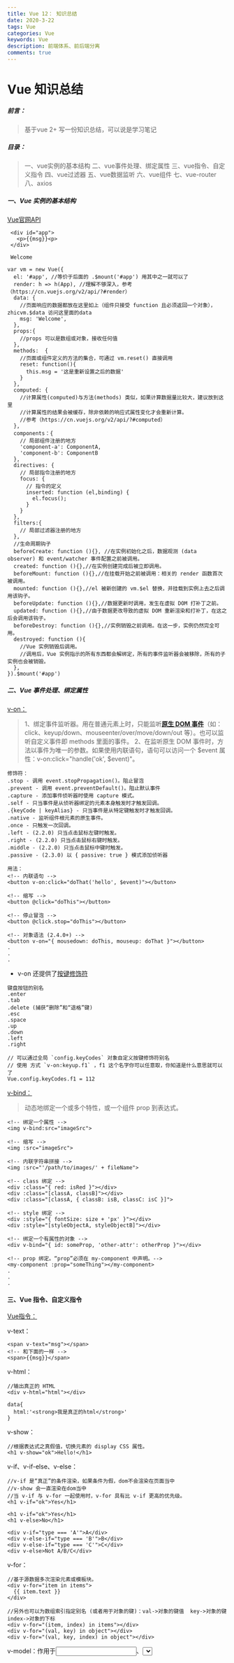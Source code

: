 ```yaml
---
title: Vue 12： 知识总结
date: 2020-3-22
tags: Vue
categories: Vue
keywords: Vue
description: 前端体系、前后端分离
comments: true
---
```




# Vue 知识总结	

##### 前言：

> 基于vue 2+ 写一份知识总结，可以说是学习笔记

##### 目录：

> 一、vue实例的基本结构
> 二、vue事件处理、绑定属性
> 三、vue指令、自定义指令
> 四、vue过滤器
> 五、vue数据监听
> 六、vue组件
> 七、vue-router
> 八、axios

##### 一、Vue 实例的基本结构

[Vue官网API](https://cn.vuejs.org/v2/api/)

```
 <div id="app">
   <p>{{msg}}<p>
 </div>
```

```
 Welcome
```

```
var vm = new Vue({
  el: '#app', //等价于后面的 .$mount('#app') 用其中之一就可以了
  render: h => h(App), //理解不够深入，参考（https://cn.vuejs.org/v2/api/?#render）
  data: { 
    //页面响应的数据都放在这里如上（组件只接受 function 且必须返回一个对象），zhicvm.$data 访问这里面的data
    msg: 'Welcome',
  },
  props:{
    //props 可以是数组或对象，接收任何值
  },
  methods:  {
    //页面或组件定义的方法的集合，可通过 vm.reset() 直接调用
    reset: function(){
      this.msg = '这是重新设置之后的数据'
    }
  },
  computed: {
    //计算属性(computed)与方法(methods) 类似，如果计算数据量比较大，建议放到这里
    //计算属性的结果会被缓存，除非依赖的响应式属性变化才会重新计算。
    //参考（https://cn.vuejs.org/v2/api/?#computed）
  },
  components：{
    // 局部组件注册的地方
    'component-a': ComponentA,
    'component-b': ComponentB
  },
  directives: {
    // 局部指令注册的地方
    focus: {
      // 指令的定义
      inserted: function (el,binding) {
        el.focus(); 
      }
    }
  },
  filters:{
    // 局部过滤器注册的地方
  },
  //生命周期钩子
  beforeCreate: function (){}, //在实例初始化之后，数据观测 (data observer) 和 event/watcher 事件配置之前被调用。
  created: function (){},//在实例创建完成后被立即调用。
  beforeMount: function (){},//在挂载开始之前被调用：相关的 render 函数首次被调用。
  mounted: function (){},//el 被新创建的 vm.$el 替换，并挂载到实例上去之后调用该钩子。
  beforeUpdate: function (){},//数据更新时调用，发生在虚拟 DOM 打补丁之前。
  updated: function (){},//由于数据更改导致的虚拟 DOM 重新渲染和打补丁，在这之后会调用该钩子。
  beforeDestroy: function (){},//实例销毁之前调用。在这一步，实例仍然完全可用。
  destroyed: function (){
    //Vue 实例销毁后调用。
    //调用后，Vue 实例指示的所有东西都会解绑定，所有的事件监听器会被移除，所有的子实例也会被销毁。
  },
}).$mount('#app')
```

##### 二、Vue 事件处理、绑定属性

[v-on：](https://cn.vuejs.org/v2/api/?#v-on)

> 1、绑定事件监听器。用在普通元素上时，只能监听[**原生 DOM 事件**](https://developer.mozilla.org/zh-CN/docs/Web/Events)（如：click、keyup/down、mouseenter/over/move/down/out 等）。也可以监听自定义事件即 methods 里面的事件。
> 2、在监听原生 DOM 事件时，方法以事件为唯一的参数。如果使用内联语句，语句可以访问一个 $event 属性：v-on:click="handle('ok', $event)"。

```
修饰符：
.stop - 调用 event.stopPropagation()。阻止冒泡
.prevent - 调用 event.preventDefault()。阻止默认事件
.capture - 添加事件侦听器时使用 capture 模式。
.self - 只当事件是从侦听器绑定的元素本身触发时才触发回调。
.{keyCode | keyAlias} - 只当事件是从特定键触发时才触发回调。
.native - 监听组件根元素的原生事件。
.once - 只触发一次回调。
.left - (2.2.0) 只当点击鼠标左键时触发。
.right - (2.2.0) 只当点击鼠标右键时触发。
.middle - (2.2.0) 只当点击鼠标中键时触发。
.passive - (2.3.0) 以 { passive: true } 模式添加侦听器
```

```
用法：
<!-- 内联语句 -->
<button v-on:click="doThat('hello', $event)"></button>

<!-- 缩写 -->
<button @click="doThis"></button>

<!-- 停止冒泡 -->
<button @click.stop="doThis"></button>

<!-- 对象语法 (2.4.0+) -->
<button v-on="{ mousedown: doThis, mouseup: doThat }"></button>
.
.
.
```

- v-on 还提供了[按键修饰符](https://cn.vuejs.org/v2/guide/events.html#%E6%8C%89%E9%94%AE%E4%BF%AE%E9%A5%B0%E7%AC%A6)

```
键盘按钮的别名
.enter
.tab
.delete (捕获“删除”和“退格”键)
.esc
.space
.up
.down
.left
.right
```

```
// 可以通过全局 `config.keyCodes` 对象自定义按键修饰符别名
// 使用 方式 `v-on:keyup.f1` ，f1 这个名字你可以任意取，你知道是什么意思就可以了
Vue.config.keyCodes.f1 = 112
```

[v-bind：](https://cn.vuejs.org/v2/api/?#v-bind)

> 动态地绑定一个或多个特性，或一个组件 prop 到表达式。

```
<!-- 绑定一个属性 -->
<img v-bind:src="imageSrc">

<!-- 缩写 -->
<img :src="imageSrc">

<!-- 内联字符串拼接 -->
<img :src="'/path/to/images/' + fileName">

<!-- class 绑定 -->
<div :class="{ red: isRed }"></div>
<div :class="[classA, classB]"></div>
<div :class="[classA, { classB: isB, classC: isC }]">

<!-- style 绑定 -->
<div :style="{ fontSize: size + 'px' }"></div>
<div :style="[styleObjectA, styleObjectB]"></div>

<!-- 绑定一个有属性的对象 -->
<div v-bind="{ id: someProp, 'other-attr': otherProp }"></div>

<!-- prop 绑定。“prop”必须在 my-component 中声明。-->
<my-component :prop="someThing"></my-component>
.
.
.
```

#### 三、Vue 指令、自定义指令

[Vue指令：](https://cn.vuejs.org/v2/api/?#%E6%8C%87%E4%BB%A4)

v-text：

```
<span v-text="msg"></span>
<!-- 和下面的一样 -->
<span>{{msg}}</span>
```

v-html：

```
//输出真正的 HTML
<div v-html="html"></div>

data{
  html:'<strong>我是真正的html</strong>'
}
```

v-show：

```
//根据表达式之真假值，切换元素的 display CSS 属性。
<h1 v-show="ok">Hello!</h1>
```

v-if、v-if-else、v-else：

```
//v-if 是“真正”的条件渲染，如果条件为假，dom不会渲染在页面当中
//v-show 会一直渲染在dom当中
//当 v-if 与 v-for 一起使用时，v-for 具有比 v-if 更高的优先级。
<h1 v-if="ok">Yes</h1>

<h1 v-if="ok">Yes</h1>
<h1 v-else>No</h1>

<div v-if="type === 'A'">A</div>
<div v-else-if="type === 'B'">B</div>
<div v-else-if="type === 'C'">C</div>
<div v-else>Not A/B/C</div>
```

v-for：

```
//基于源数据多次渲染元素或模板块。
<div v-for="item in items">
  {{ item.text }}
</div>

//另外也可以为数组索引指定别名 (或者用于对象的键)：val->对象的键值  key->对象的键  index->对象的下标
<div v-for="(item, index) in items"></div>
<div v-for="(val, key) in object"></div>
<div v-for="(val, key, index) in object"></div>
```

v-model：作用于<input>、<select>、<textarea>，
当v-model作用于 **多个复选框**、**当选择按钮**、**选择框** 时，都是把这些标签的value值赋值给v-model的变量

```
修饰符：
.lazy - 取代 `input` 监听 `change` 事件
.number- 输入字符串转为数字
.trim- 输入首尾空格过滤

<input v-model="message" placeholder="edit me">
<textarea v-model="message" placeholder="add multiple lines"></textarea>

// 选择框
<select v-model="selected">
   <option disabled value="">请选择</option>
   <option>A</option>
   <option>B</option>
   <option>C</option>
</select>

// 用 v-for 渲染的动态选项：
<select v-model="selected">
  <option v-for="option in options" v-bind:value="option.value">
    {{ option.text }}
  </option>
</select>
.
.
.
```

v-pre：

```
//跳过这个元素和它的子元素的编译过程。可以用来显示原始 Mustache 标签。跳过大量没有指令的节点会加快编译。
//Mustache 标签：{{ }}
<span v-pre>{{ this will not be compiled }}</span>
```

v-cloak：

```
//这个指令保持在元素上直到关联实例结束编译
css:
[v-cloak] {
  display: none;
}
html:
<div v-cloak>
  {{ message }}
</div>
```

v-once：

```
只渲染元素和组件一次。随后的重新渲染，元素/组件及其所有的子节点将被视为静态内容并跳过。这可以用于优化更新性能。

<!-- 单个元素 -->
<span v-once>This will never change: {{msg}}</span>
<!-- 有子元素 -->
<div v-once>
  <h1>comment</h1>
  <p>{{msg}}</p>
</div>
<!-- 组件 -->
<my-component v-once :comment="msg"></my-component>
<!-- `v-for` 指令-->
<ul>
  <li v-for="i in list" v-once>{{i}}</li>
</ul>
```

[Vue自定义指令：](https://cn.vuejs.org/v2/guide/custom-directive.html)

[指令的钩子函数：](https://cn.vuejs.org/v2/guide/custom-directive.html#%E9%92%A9%E5%AD%90%E5%87%BD%E6%95%B0) 一个指令定义对象可以提供如下几个钩子函数 (均为可选)：

```
`bind`：只调用一次，指令第一次绑定到元素时调用。在这里可以进行一次性的初始化设置。

`inserted`：被绑定元素插入父节点时调用 (仅保证父节点存在，但不一定已被插入文档中)。

`update`：1、所在组件的 VNode 更新时调用，但是可能发生在其子 VNode 更新之前。
          2、指令的值可能发生了改变，也可能没有。
          3、你可以通过比较更新前后的值来忽略不必要的模板更新 (详细的钩子函数参数见下)。

`componentUpdated`：指令所在组件的 VNode 及其子 VNode 全部更新后调用。

`unbind`：只调用一次，指令与元素解绑时调用。
```

[钩子函数的参数](https://cn.vuejs.org/v2/guide/custom-directive.html#%E9%92%A9%E5%AD%90%E5%87%BD%E6%95%B0%E5%8F%82%E6%95%B0) (即 el、binding、vnode 和 oldVnode)。

```
`el`：指令所绑定的元素，可以用来直接操作 DOM 。

`binding`：一个对象，包含以下属性：
    `name`：指令名，不包括 `v-` 前缀。
    `value`：指令的绑定值，例如：`v-my-directive="1 + 1"` 中，绑定值为 `2`。
    `oldValue`：指令绑定的前一个值，仅在 `update` 和 `componentUpdated` 钩子中可用。无论值是否改变都可用。
    `expression`：字符串形式的指令表达式。例如 `v-my-directive="1 + 1"` 中，表达式为 `"1 + 1"`。
    `arg`：传给指令的参数，可选。例如 `v-my-directive:foo` 中，参数为 `"foo"`。
    `modifiers`：一个包含修饰符的对象。例如：`v-my-directive.foo.bar` 中，修饰符对象为 `{ foo: true, bar: true }`。

`vnode`：Vue 编译生成的虚拟节点。移步(https://cn.vuejs.org/v2/api/#VNode%E6%8E%A5%E5%8F%A3) 来了解更多详情。

`oldVnode`：上一个虚拟节点，仅在 `update` 和 `componentUpdated` 钩子中可用。
```

```
// 注册一个全局自定义指令 `v-focus`
// 在这里需要注意一下，给一个全局指令命名的时候不要加 `v-` 前缀，用在dom的时候再加上
Vue.directive('focus', {
  // 当被绑定的元素插入到 DOM 中时……
  inserted: function (el,binding) {
    // 聚焦元素
    el.focus();
    console.log(binding.value) //=>666
  }
})

//如果想注册局部指令，组件中也接受一个 directives 的选项：
directives: {
  focus: {
    // 指令的定义
    inserted: function (el,binding) {
      el.focus(); 
      console.log(binding.value) //=>666
    }
  }
}

//然后你可以在模板中任何元素上使用新的 v-focus 属性，如下：
<input v-focus="6666">  // 6666 可用data 里面的变量替换，建议传简单数据类型
```

> 一个正常的业务不可能只有一个指令，如果把所有的指令都注册在main.js里面会不好管理，所以最好放在一个统一文件 directives.js
> 这里就产生了两个问题：
> 1、怎么把directives.js 这个文件引用到main.js
> 2、Vue.directives() 支不支持链式调用（因为老版本angular 支持，所以做一个假想）

```
// 第二个问题很好解决，经过测试，Vue.directives() 不支持链式调用 `Vue.directives().directives()`

// 第一个问题：经过查阅相关资料之后可以以插件的形式引入
// 这种方式引入暂时还没有发现有其他的问题

// main.js
import directives from './directives.js'
Vue.use(directives);

// directives.js
export default{
  // install 方法会默认在main.js里面调用
  install(Vue){
    Vue.directive('focus',{
      inserted(el,binding){
        el.focus();
      }
    });
    Vue.directive('data',{
      inserted(el){
        console.log(el)
      }
    });
    //有多个就继续往这里添加就好了
  }
}
```

#### 四、Vue 过滤器

[Vue 过滤器的用法](https://cn.vuejs.org/v2/guide/filters.html)

> 过滤器可以用在两个地方：双花括号插值和 v-bind 表达式 (后者从 2.1.0+ 开始支持)。
> 与指令的用法类似，但过滤器一定要有返回值，也不支持链式调用

> **这里需要注意的地方是，vue 2.0 之后移除了自带的过滤器**

```
// 在双花括号中
{{ message | capitalize }}

// 在 `v-bind` 中
<div v-bind:id="rawId | formatId"></div>

// 局部注册过滤器
filters: {
  // 首字母大写
  capitalize: function (value) {
    // value 就是 ‘|’ 符号前面的值
    if (!value) return '';
    value = value.toString()
    return value.charAt(0).toUpperCase() + value.slice(1)
  }
}

// 注册全局过滤器
Vue.filter('capitalize', function (value) {
  if (!value) return '';
  value = value.toString()
  return value.charAt(0).toUpperCase() + value.slice(1)
})
```

```
// 过滤器传值
{{ number | dual(2) }}

Vue.filter('dual', function (value,type) {
  // 回调函数里面默认有 value ,在页面上传过来的值会依次添加在后面
  console.log(type)  // => 2
  if (!value) return '';
  if (typeof value !== "number") return alert(value + ' 不是数字');
  if( parseInt(type) === 2 ){
    return value = value > 10 ? value : '0' + value
  }
  return value
})
```

```
// 过滤器的插件用法，与 directives.js 一致
// main.js
import directives from './filters.js'
Vue.use(filters);

// filters.js
export default {
  install(Vue){
    Vue.filter('dual', function (value,type) {
      if (!value) return '';
      if (typeof value !== "number") return alert(value + ' 不是数字');
      if( parseInt(type) === 2 ){
        return value = value > 10 ? value : '0' + value
      }
      return value
    })
  }
}
```

#### 五、Vue 数据监听

[Vue 数据监听 watch](https://cn.vuejs.org/v2/api/#watch)

```
// watch 基本用法与注意事项
data: {
  a: 1,
  e: {
    f: {
      g: 5
    }
  },
  items: [
    { message: 'Foo' },
    { message: 'Bar' }
  ],
}
mounted: function(){
  this.a = 2；
  this.e.f.g = 10;
  this.$set(this.items, 0, { message: 'AAA' });  // $set 赋值
  this.items[0] = { message: 'AAA' };  // 直接赋值
},
watch: {
  // 最简单最直接的监听方式，能监听简单的数据变化，这种方法默认就是执行 handler: function(){}
  // 注意：这种方式监听不到对象的变化
  a: function(val, oldVal){
    console.log(val);  // => 变化之后的数据
    console.log(oldVal); // => 变化之前的数据
  },
  // 深度监听，这里要注意一下，这样的方式打印出来两个值都是变化之后的值
  // deep 的值默认为false，如果不写或者deep: false 都不能监听到对象值的变化
  e: {
    handler: function (val, oldVal) {
      console.log(val);  // => 变化之后的数据
      console.log(oldVal);  // => 变化之后的数据
    },
    deep: true, 
  },
  // 如果要精准监听的对象值的变化，可以用这种方法
  'e.f.g': function (val, oldVal) {
    console.log(val);  // => 变化之后的数据
    console.log(oldVal);  // => 变化之前的数据
  },
  // 监听数组
  // 由于 JavaScript 的限制，Vue 不能检测 this.items[0] = { message: 'AAA' }; 这种方式赋值的变化
  // 所以你要用 $set、或者数组变异的方法赋值
  items: function(val, oldVal){
    console.log(val);  // => 变化之后的数据
    console.log(oldVal);  // => 变化之后的数据
  },
}
```

[Vue 数组更新检测](https://cn.vuejs.org/v2/guide/list.html#%E6%95%B0%E7%BB%84%E6%9B%B4%E6%96%B0%E6%A3%80%E6%B5%8B)

官网的介绍：**由于 JavaScript 的限制，Vue 不能检测以下变动的数组**
换句话来说：**这样赋值不触发视图更新**

- 1、当你利用索引直接设置一个项时，例如：

```
this.items[indexOfItem] = newValue  // indexOfItem 是指数组的index 下标
```

- 2、当你修改数组的长度时，例如：

```
this.items.length = newLength
```

要解决上面问题，你可以用以下方式解决：

###### 1、[Vue.set( target, key, value)](https://cn.vuejs.org/v2/api/#Vue-set) ，set方法有下面3个参数

- {Object | Array} target  -- 给谁设置值（对象，数组）都可以
- {string | number} key -- 给对象设值，key 就是对象的key，给数组设值，key 就是数组的下标 index
- {any} value -- 添加任何值都可以

###### 2、数组变异的方式

[push()](https://developer.mozilla.org/zh-CN/docs/Web/JavaScript/Reference/Global_Objects/Array/push)：将一个或多个元素添加到数组的末尾，并返回新数组的长度。
[pop()](https://developer.mozilla.org/zh-CN/docs/Web/JavaScript/Reference/Global_Objects/Array/pop)：从数组中删除最后一个元素，并返回该元素的值。此方法更改数组的长度。
[shift()](https://developer.mozilla.org/zh-CN/docs/Web/JavaScript/Reference/Global_Objects/Array/shift)：从数组中删除第一个元素，并返回该元素的值。
[unshift()](https://developer.mozilla.org/zh-CN/docs/Web/JavaScript/Reference/Global_Objects/Array/unshift)：将一个或多个元素添加到数组的开头，并返回新数组的长度。
[splice()](https://developer.mozilla.org/zh-CN/docs/Web/JavaScript/Reference/Global_Objects/Array/splice)：通过删除现有元素和/或添加新元素来更改一个数组的内容。
[sort()](https://developer.mozilla.org/zh-CN/docs/Web/JavaScript/Reference/Global_Objects/Array/sort)：用[就地（ in-place ）的算法](https://en.wikipedia.org/wiki/Sorting_algorithm#Stability)对数组的元素进行排序，并返回数组。 sort 排序不一定是[稳定的](https://zh.wikipedia.org/wiki/%E6%8E%92%E5%BA%8F%E7%AE%97%E6%B3%95#.E7.A9.A9.E5.AE.9A.E6.80.A7)。默认排序顺序是根据字符串Unicode码点。
[reverse()](https://developer.mozilla.org/zh-CN/docs/Web/JavaScript/Reference/Global_Objects/Array/reverse)：将数组中元素的位置颠倒。

#### 六、Vue 组件

[Vue 组件基础](https://cn.vuejs.org/v2/guide/components.html)

> 组件是可复用的 Vue 实例，所以它们与 new Vue 接收相同的选项，例如 data、computed、watch、methods 以及生命周期钩子等。
> 注意：**组件没有 el 这样根实例特有的选项；而根实例没有 props 这个子组件特有的属性**

- Vue.component( 组件名 ,{ 选项 }) 全局注册

```
// 全局注册组件的时候必须写在Vue实例创建之前
// 下面这几种方式是等价的
import Vue from 'vue'
var MyComponent = Vue.extend({
  template:"<h1>我是全局组件</h1>"
});
Vue.component("my-component",MyComponent);

// 注册组件，传入一个扩展过的构造器
Vue.component('my-component', Vue.extend({ /* ... */ }))

// 注册组件，传入一个选项对象 (自动调用 Vue.extend)
Vue.component('my-component', { /* ... */ })
```

- 通常情况下一个组件肯定是由很多html标签组成的，如果全部写在template 里会非常难看且没有语法高亮提示，有没有其他解决办法？还真有

```
// 一个定义模板的方式是在一个 <script> 元素中，并为其带上 text/x-template 的类型，然后通过一个 id 将模板引用过去。
<script type="text/x-template" id="hello-world-template">
  <p>Hello hello hello</p>
</script>

// 另一个定义模板的方式是在一个 <template> 元素中，通过一个 id 将模板引用过去；在单文件组件 .vue 当中，id可以省略；
<template id="hello-world-template">
  <p>Hello hello hello</p>
</template>

Vue.component("my-component",{
    template:"#hello-world-template"
});
```

- 引入外部单文件组件注册成全局组件

```
// .vue 
// 在单文件组件中 template 标签下只能有一个根元素
// 如果硬要有多个根元素，你只能在多个根元素中添加 v-if、v-else-if、v-else 来判断什么时候用哪个根元素
<template>
  <div class="home">
    <p>{{getting}}</p>
  </div>
  <!-- <p>这样是不行的</p> -->
</template>
<script>
  export default {
    name: "home",  // 便于在vue-devtools 调试中提供更加友好的警告信息
    data: function () {
      return {
        getting: 'welcome'
      }
    }
  }
</script>
<style scoped>
// 局部css样式
</style>
```

```
// main.js
import home from './components/home/home'
Vue.component('home',home);
```

- 局部注册组件

```
// 每个vue 实例都会有一个 components 的选项，而组件是可复用的 Vue 实例，所以每个组件都有components 选项
// 引入外部文件注册成局部组件
import home from './components/home/home'
new Vue({
  el:"#app",
  components: {
    home, // 等价于home: home，ES6对象中属性的简洁表示，ES6(http://es6.ruanyifeng.com/#docs/object)
  }
});
```

```
// 直接在components 选项中写，(不推荐这种用法)
new Vue({
  el:"#app",
  components: {
    loading: {
      data: function () {
        return {
          getting: 'welcome'
        }
      },
      components:{
       // 这里还可以嵌套局部组件... 
      }
    }
  }
});
```

- ###### 组件间的传值

[通过 Prop 向子组件传递数据](https://cn.vuejs.org/v2/guide/components-props.html)

- 注意：这种传值方式是[单向数据流](https://cn.vuejs.org/v2/guide/components-props.html#%E5%8D%95%E5%90%91%E6%95%B0%E6%8D%AE%E6%B5%81)，不可逆。

```
// HTML 中的特性名是大小写不敏感的，所以浏览器会把所有大写字符解释为小写字符。
// 这意味着当你使用 DOM 中的模板时，驼峰命名法的 prop 名需要使用其等价的 短横线分隔命名命名。
// 如果使用字符串模板，那么这个限制就不存在了。
Vue.component('my-component', {
  props: ['myTitle'],
  template: '<h3>{{ myTitle}}</h3>'
})

// HTML
<my-component my-title='hello world'></my-component>
```

```
// 上述例子只是一个静态数据传输，如果你要动态传输数据，可以用 v-bind 绑定一个属性
// 也可以用v-bind 的缩写形式
<my-component v-bind:my-title='hello world'></my-component> 
```

```
// 任何类型的值都可以传递给 prop，prop 允许很多个
// 如果你想要将一个对象的所有属性都作为 prop 传入，你可以使用不带参数的 v-bind，如：
obj: {
  id: 1,
  title: 'Hello World'
}
<my-component v-bind='obj'></my-component>
// 等价于：
<my-component 
  v-bind:id='obj.id'
  v-bind:title='obj.title'
></my-component>
```

[Prop 还提供验证的方式指定传什么值](https://cn.vuejs.org/v2/guide/components-props.html#Prop-%E9%AA%8C%E8%AF%81)

```
Vue.component('my-component', {
  props: {
    // 基础的类型检查 (`null` 匹配任何类型)
    propA: Number,
    // 多个可能的类型
    propB: [String, Number],
    // 必填的字符串
    propC: {
      type: String,
      required: true
    },
    // 带有默认值的数字
    propD: {
      type: Number,
      default: 100
    },
    // 带有默认值的对象
    propE: {
      type: Object,
      // 对象或数组且一定会从一个工厂函数返回默认值
      default: function () {
        return { message: 'hello' }
      }
    },
    // 自定义验证函数
    propF: {
      validator: function (value) {
        // 这个值必须匹配下列字符串中的一个
        return ['success', 'warning', 'danger'].indexOf(value) !== -1
      }
    }
  }
})
```

既然 prop 的单向的，那如果子组件向父组件传值怎么办？

- 子传父，使用 [自定义事件](https://cn.vuejs.org/v2/guide/components-custom-events.html) 的方式

```
// 子组件,子组件可以通过$emit() 广播一个事件给父组件
// 命名的这个事件名没有限制，子组件与父组件的名字保持一致就可以了
<button v-on:click="$emit('broadcast')">向父组件广播这个事件</button>

// $emit() 这个方法也可以写在 子组件的 methods 里面
<button v-on:click="broadcast">向父组件广播这个事件</button>
methods: {
  broadcast(){
    this.$emit('broadcast')
    // 如果要传值，就使用$emit(事件名, 值) 的第二个参数
    this.$emit('broadcast', value)
  }
} 
```

```
// 在父组件中，父组件可以用 v-on 监听子组件触发的 `broadcast` 事件，类似监听Dom 事件一样的用法
<my-component v-on:broadcast='catchYou'></my-component>
methods: {
  catchYou(val){
    // 子组件传过来的值就会作为第一个参数传入这个方法 
    console.log(val)
  }
} 
// 在组件的表达式里面，你可以通过$event 访问到子组件传递过来的值
<my-component v-on:broadcast='$event'></my-component>
```

- 组件的一些其他用法，感兴趣可以去了解 [插槽](https://cn.vuejs.org/v2/guide/components-slots.html)   [动态组件 & 异步组件](https://cn.vuejs.org/v2/guide/components-dynamic-async.html)
- [单元素/组件的过渡](https://cn.vuejs.org/v2/guide/transitions.html#%E5%8D%95%E5%85%83%E7%B4%A0-%E7%BB%84%E4%BB%B6%E7%9A%84%E8%BF%87%E6%B8%A1)

#### 七、vue-router

- 贴一段 app 构建的案例。官网API [点这里](https://router.vuejs.org/zh-cn/essentials/getting-started.html)

```
<!-- 这里我让 app.vue作为最大的渲染层，渲染tabs -->
<!-- 这里我模拟的是一个商场app，下面几个tab；点击`tab`直接渲染在`tabs`的<router-view></router-view>上 -->
<!-- tabs 之外的页面直接渲染在app.vue 的<router-view></router-view>上 -->
<!--  app.vue -->
<div id="app">
  <router-view></router-view>
</div>

<!-- tabs.vue -->
<div class="tabs">
  <router-view></router-view>
  <nav class="nav">
    <router-link class="nav-link" to="home">
      <i></i>
      <p>首页</p>
    </router-link>
  <nav>
</div>
```

```
// 以下一些配置是简单要用到的，高级的用法请看官网
// router.js
import tabs from './components/tabs/tabs'
import home from './components/home/home'
const router =  new VueRouter({
  mode: 'history',  // 可选值: "hash" 、 "history" 、 "abstract" 
  linkActiveClass: 'active',  // 默认值: "router-link-active" 全局配置 <router-link> 的默认『激活 class 类名』
  routes: [
    {
      path: "/tabs",    // 指向的路径
      name: "tabs",   // 命名路由，可以通过这个名称跳转到这个组件
      component: tabs, // 指向路径加载的组件
      children: [  // 嵌套路由也有跟父级一样的选项
        {
          path:"home",
          name: "home",
          component: home, 
        }
      ]
    },
    {
      path: '/',
      redirect: '/tabs/home'   // 重定向，即无目标地址的时候转到这个路径
    }
  ]
});
export default router;
```

```
// main.js
import router from './router.js'
new Vue({
  router,
  render: h => h(App)
}).$mount('#app');
```

- [router-link](https://router.vuejs.org/zh/api/#router-link) 的几种跳转方式

```
<!-- 字符串模式，可以说是静态模式，不用v-bind -->
<router-link to="home">Home</router-link>

<!-- 下面几种是动态模式 -->
<!-- 使用 v-bind 的 JS 表达式 -->
<router-link v-bind:to="'home'">Home</router-link>

<!-- 不写 v-bind 也可以，就像绑定别的属性一样 -->
<router-link :to="'home'">Home</router-link>

<!-- 同上 -->
<router-link :to="{ path: 'home' }">Home</router-link>

<!-- 跳转到命名的路由 -->
<!-- 这里有需要注意的地方是，如果路由有传值，那这里的params 就不能省略-->
<router-link :to="{ name: 'user' , params: { userId }}">User</router-link>
```

- router 传值的几种方式
  **注意：如果提供了 path，params 会被忽略，取而代之的是提供路由的 name 或手写完整的带有参数的 path，同样的规则也适用于 router-link 组件的 to 属性**
- 另外的传参方式，有兴趣可以了解一下 [props](https://router.vuejs.org/zh/guide/essentials/passing-props.html#%E5%B8%83%E5%B0%94%E6%A8%A1%E5%BC%8F)

```
// 在函数里面
this.$router.push({ name: 'user', params: { userId }})
this.$router.push({ path: `/user/${userId}` })  // `${ }` 是ES6 的模板字符串概念，标识符是 ` `
// 这里的 params 不生效
this.$router.push({ path: '/user', params: { userId }})
```

```
// router-link 传值
<router-link :to="{ name: 'user',params: { userId } }">User</router-link>
<router-link :to="{ path: `/user/${userId}` }">User</router-link>
// 这里的 params 不生效
<router-link :to="{ path: '/user', params: { userId }}">User</router-link>
```

- 目标组件取值
  **这里要很小心，是 this.$route，不是 this.$router，没有 r 的**

```
// 使用这种方式获取路由传过来的值
this.$route.params.userId
```

- 路由的命名视图，这里贴的是官网的例子，官网API [点这里](https://router.vuejs.org/zh/guide/essentials/named-views.html#%E5%B5%8C%E5%A5%97%E5%91%BD%E5%90%8D%E8%A7%86%E5%9B%BE)

```
<!-- html -->
<router-view class="view one"></router-view>
<router-view class="view two" name="a"></router-view>
<router-view class="view three" name="b"></router-view>
```

```
// js
const router = new VueRouter({
  routes: [
    {
      path: '/',
      components: { // 这里的 `components` 要跟上面的 `component` 区分一下，有多个视图渲染的时候有 `s`，别漏了
        default: Foo,  // 这是默认指定的 Foo 这个组件，也就是在没有命名的<router-view>上渲染
        a: Bar,  // 这里一一对应有 name 属性的<router-view>就可以了
        b: Baz
      }
    }
  ]
})
```

- 几种导航的方法，官网 [点这里](https://router.vuejs.org/zh/guide/essentials/navigation.html)
  下面几种方法跟 window.history 的几种方法很像，其实就是仿照 [window.history](https://developer.mozilla.org/zh-CN/docs/Web/API/History)

```
// 往路由历史新增一条记录，相关参数参考官网
this.$router.push(location, onComplete?, onAbort?)

// 替换掉当前的记录
this.$router.replace(location, onComplete?, onAbort?)

// 在浏览器记录中前进一步，等同于 this.$router.forward()
this.$router.go(1)
this.$router.forward()

// 后退一步记录，等同于 this.$router.back()
this.$router.go(-1)
this.$router.back()

// 前进 3 步记录
this.$router.go(3)

// 如果 history 记录不够用，那就默默地失败呗
this.$router.go(-100)
this.$router.go(100)
```

- 路由跳转的时候支持过度动效，感兴趣可以去玩一下，官网 [点这里](https://router.vuejs.org/zh/guide/advanced/transitions.html#%E5%8D%95%E4%B8%AA%E8%B7%AF%E7%94%B1%E7%9A%84%E8%BF%87%E6%B8%A1) （还有其他更加高级的用法要靠自己去[查阅](https://router.vuejs.org/zh/guide/advanced/scroll-behavior.html)了）

#### 八、axios

[axios 英文文档](https://www.npmjs.com/package/axios)
[axios 中文文档 — 对英文文档的翻译](https://www.kancloud.cn/yunye/axios/234845)
**axios 是基于 ES6 的 Promise 写的，具体可以看** [Promise 相关说明](http://es6.ruanyifeng.com/#docs/promise)

```
// npm 安装
npm i axiso  // 等价于 npm install axios ，i 是 install 的简写 
```

**axios 的一些简单用法**

```
// GET 请求
// 为给定 ID 的 user 创建请求
axios.get('/user?ID=12345')
  .then(function (response) {
    console.log(response);
  })
  .catch(function (error) {
    console.log(error);
  });

// 上面的请求可以这样做
axios.get('/user', {
  params: {
    ID: 12345
  }
})
.then(function (response) {
  console.log(response);
})
.catch(function (error) {
  console.log(error);
});
```

```
// POST 请求
axios.post('/user', {
    firstName: 'Fred',
    lastName: 'Flintstone'
  })
  .then(function (response) {
    console.log(response);
  })
  .catch(function (error) {
    console.log(error);
  });
```

```
//  执行多个并发请求
function getUserAccount() {
  return axios.get('/user/12345');
}
function getUserPermissions() {
  return axios.get('/user/12345/permissions');
}
// 这两个方法返回的都是 Promise 对象，这两个请求方法都成功返回的时候，下面方法才返回成功。
// 这两个方法中有一个返回不成功就算返回失败 
axios.all([getUserAccount(), getUserPermissions()])
  .then(axios.spread(function (acct, perms) {
    // 两个请求现在都执行完成
  }));
```

**通过向 axios 传递相关配置来创建请求**

- axios(config)

```
// 发送 POST 请求
axios({
  method: 'post',
  url: '/user/12345',
  data: {
    firstName: 'Fred',
    lastName: 'Flintstone'
  }
});
```

- axios(url[, config])

```
// 发送 GET 请求（默认的方法）
axios('/user/12345');
```

**为方便，axios 还为支持的请求方法提供了别名，如：**
*注意：在使用别名方法时， url、method、data 这些属性都不必在配置中指定。*

- axios.request(config)
- axios.get(url[, config])
- axios.delete(url[, config])
- axios.head(url[, config])
- axios.post(url[, data[, config]])
- axios.put(url[, data[, config]])
- axios.patch(url[, data[, config]])

**处理并发请求的助手函数**

- axios.all(iterable)
- axios.spread(callback)

**还有其他高级用法，具体请查阅官网** [axios 英文文档](https://www.npmjs.com/package/axios)